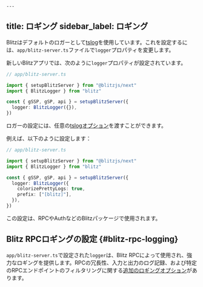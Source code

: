     ---
title: ロギング
sidebar_label: ロギング
---

Blitzはデフォルトのロガーとして[tslog](https://tslog.js.org)を使用しています。これを設定するには、`app/blitz-server.ts`ファイルで`logger`プロパティを変更します。

新しいBlitzアプリでは、次のように`logger`プロパティが設定されています。

```ts
// app/blitz-server.ts

import { setupBlitzServer } from "@blitzjs/next"
import { BlitzLogger } from "blitz"

const { gSSP, gSP, api } = setupBlitzServer({
  logger: BlitzLogger({}),
})
```

ロガーの設定には、任意の[tslogオプション](https://tslog.js.org/#/?id=settings)を渡すことができます。

例えば、以下のように設定します：

```ts
// app/blitz-server.ts

import { setupBlitzServer } from "@blitzjs/next"
import { BlitzLogger } from "blitz"

const { gSSP, gSP, api } = setupBlitzServer({
  logger: BlitzLogger({
    colorizePrettyLogs: true,
    prefix: ["[blitz]"],
  }),
})
```

この設定は、RPCやAuthなどのBlitzパッケージで使用されます。

## Blitz RPCロギングの設定 {#blitz-rpc-logging}

`app/blitz-server.ts`で設定された`logger`は、Blitz RPCによって使用され、強力なロギングを提供します。RPCの冗長性、入力と出力のログ記録、および特定のRPCエンドポイントのフィルタリングに関する[追加のロギングオプション](https://blitzjs-com-git-siddhsuresh-blitz-rpc-verbose-blitzjs.vercel.app/docs/rpc-config#blitz-rpc-logging)があります。